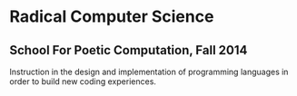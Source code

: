 Radical Computer Science
========================

School For Poetic Computation, Fall 2014
----------------------------------------

Instruction in the design and implementation of programming languages in order to build new coding experiences.
